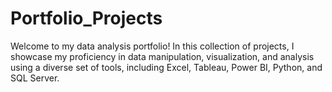 # Portfolio_Projects
Welcome to my data analysis portfolio! In this collection of projects, I showcase my proficiency in data manipulation, visualization, and analysis using a diverse set of tools, including Excel, Tableau, Power BI, Python, and SQL Server.

